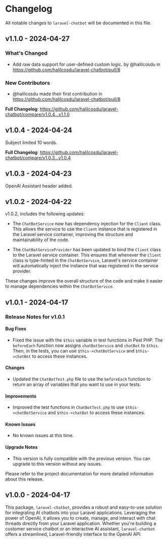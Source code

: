 # Changelog

All notable changes to `laravel-chatbot` will be documented in this file.

## v1.1.0 - 2024-04-27

### What's Changed

* Add raw data support for user-defined custom logic. by @halilcosdu in https://github.com/halilcosdu/laravel-chatbot/pull/8

### New Contributors

* @halilcosdu made their first contribution in https://github.com/halilcosdu/laravel-chatbot/pull/8

**Full Changelog**: https://github.com/halilcosdu/laravel-chatbot/compare/v1.0.4...v1.1.0

## v1.0.4 - 2024-04-24

Subject limited 10 words.

**Full Changelog**: https://github.com/halilcosdu/laravel-chatbot/compare/v1.0.3...v1.0.4

## v1.0.3 - 2024-04-23

OpenAI Assistant header added.

## v1.0.2 - 2024-04-22

v1.0.2, includes the following updates:

- The `ChatBotService` now has dependency injection for the `Client` class. This allows the service to use the `Client` instance that is registered in the Laravel service container, improving the structure and maintainability of the code.
  
- The `ChatBotServiceProvider` has been updated to bind the `Client` class to the Laravel service container. This ensures that whenever the `Client` class is type-hinted in the `ChatBotService`, Laravel's service container will automatically inject the instance that was registered in the service provider.
  

These changes improve the overall structure of the code and make it easier to manage dependencies within the `ChatBotService`.

## v1.0.1 - 2024-04-17

### Release Notes for v1.0.1

#### Bug Fixes

- Fixed the issue with the `$this` variable in test functions in Pest PHP. The `beforeEach` function now assigns `chatBotService` and `chatBot` to `$this`. Then, in the tests, you can use `$this->chatBotService` and `$this->chatBot` to access these instances.

#### Changes

- Updated the `ChatBotTest.php` file to use the `beforeEach` function to return an array of variables that you want to use in your tests.

#### Improvements

- Improved the test functions in `ChatBotTest.php` to use `$this->chatBotService` and `$this->chatBot` to access these instances.

#### Known Issues

- No known issues at this time.

#### Upgrade Notes

- This version is fully compatible with the previous version. You can upgrade to this version without any issues.

Please refer to the project documentation for more detailed information about this release.

## v1.0.0 - 2024-04-17

This package, `laravel-chatbot`, provides a robust and easy-to-use solution for integrating AI chatbots into your Laravel applications. Leveraging the power of OpenAI, it allows you to create, manage, and interact with chat threads directly from your Laravel application. Whether you're building a customer service chatbot or an interactive AI assistant, `laravel-chatbot` offers a streamlined, Laravel-friendly interface to the OpenAI API.

